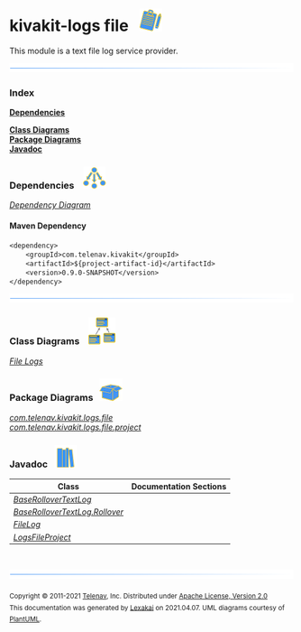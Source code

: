 # kivakit-logs file &nbsp;&nbsp;![](../../documentation/images/log-40.png)

This module is a text file log service provider.

![](documentation/images/horizontal-line.png)

### Index

[**Dependencies**](#dependencies)  

[**Class Diagrams**](#class-diagrams)  
[**Package Diagrams**](#package-diagrams)  
[**Javadoc**](#javadoc)

### Dependencies &nbsp;&nbsp; ![](documentation/images/dependencies-40.png)

[*Dependency Diagram*](documentation/diagrams/dependencies.svg)

#### Maven Dependency

    <dependency>
        <groupId>com.telenav.kivakit</groupId>
        <artifactId>${project-artifact-id}</artifactId>
        <version>0.9.0-SNAPSHOT</version>
    </dependency>

![](documentation/images/horizontal-line.png)

[//]: # (start-user-text)



[//]: # (end-user-text)

### Class Diagrams &nbsp; &nbsp;![](documentation/images/diagram-48.png)

[*File Logs*](documentation/diagrams/diagram-logs-file.svg)  

### Package Diagrams &nbsp;&nbsp;![](documentation/images/box-40.png)

[*com.telenav.kivakit.logs.file*](documentation/diagrams/com.telenav.kivakit.logs.file.svg)  
[*com.telenav.kivakit.logs.file.project*](documentation/diagrams/com.telenav.kivakit.logs.file.project.svg)  

### Javadoc &nbsp;&nbsp;![](documentation/images/books-40.png)

| Class | Documentation Sections |
|---|---|
| [*BaseRolloverTextLog*](https://telenav.github.io/kivakit/javadoc/kivakit.logs.file/com/telenav/kivakit/logs/file/BaseRolloverTextLog.html) |  |  
| [*BaseRolloverTextLog.Rollover*](https://telenav.github.io/kivakit/javadoc/kivakit.logs.file/com/telenav/kivakit/logs/file/BaseRolloverTextLog.Rollover.html) |  |  
| [*FileLog*](https://telenav.github.io/kivakit/javadoc/kivakit.logs.file/com/telenav/kivakit/logs/file/FileLog.html) |  |  
| [*LogsFileProject*](https://telenav.github.io/kivakit/javadoc/kivakit.logs.file/com/telenav/kivakit/logs/file/project/LogsFileProject.html) |  |  

[//]: # (start-user-text)



[//]: # (end-user-text)

<br/>

![](documentation/images/horizontal-line.png)

<sub>Copyright &#169; 2011-2021 [Telenav](http://telenav.com), Inc. Distributed under [Apache License, Version 2.0](LICENSE)</sub>  
<sub>This documentation was generated by [Lexakai](https://github.com/Telenav/lexakai) on 2021.04.07. UML diagrams courtesy
of [PlantUML](http://plantuml.com).</sub>

